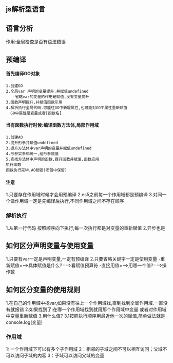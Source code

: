 ## js解析型语言

## 语言分析
作用:全局检查是否有语法错误

## 预编译
#### 首先编译GO对象
    1.创建GO
    2.全局var 声明的变量提升.并赋值undefined
       -省略var的变量的作用是赋值,没有变量提升
    3.函数声明提升,并赋值函数引用
    4.解析执行全局代码.可能往GO中新增属性,也可能对GO中属性重新赋值
      GO中属性是变量或者[函数名]
#### 当有函数执行时候:编译函数方法体,局部作用域
    1.创建AO
    2.提升形参并赋值undefined
    3.提升方法体中var声明的变量并赋值undefined
    4.形参实参相统一,给形参赋值
    5.查找方法体中声明的函数,提升函数并赋值,函数应用
    执行函数
    函数执行完毕,AO销毁(闭包中保留)
#### 注意
1.只要存在作用域时候才会用预编译
2.es5之前每一个作用域都是预编译
3.对同一个做作用域一定是先编译后执行,不同作用域之间不存在顺序
### 解析执行
1.从第一行代码 按照顺序向下执行,每一次执行都是对变量的重新赋值
2.异步也是

##  如何区分声明变量与使用变量
1.只要有var一定是声明变量,一定有预编译
2.只要省略关键字一定是使用变量
    -重新赋值===>具体赋值是什么?===>看赋值预算符
    -直接用值===>用哪一个值?===>操作数

## 如何区分变量的使用规则
1.在自己的作用域中找var,如果没有往上一个作用域找,直到找到全局作用域.一直没有就报错
2.如果找到了:在哪一个作用域找到就用那个作用域中变量.或者对作用域中变量重新赋值
3.用什么值?
    3.1按照执行顺序用最近他一次的赋值,简单做法就是console.log(变量)
    
### 作用域
1: 一个作用域下可以有多个子作用域
2：相邻的子域之间不可以相互访问；父域不可以访问子域的内容
3：子域可以访问父域的变量